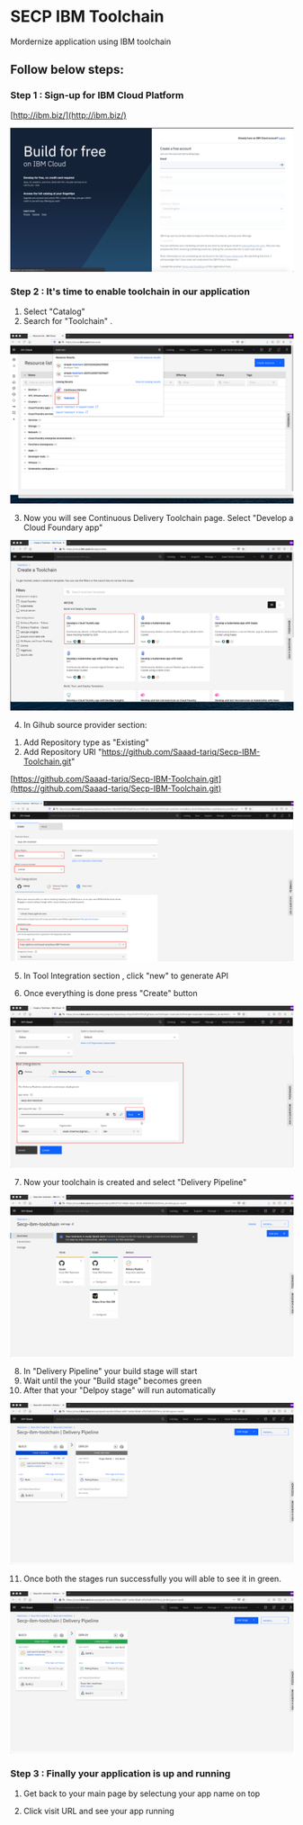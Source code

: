 # SECP IBM Toolchain

Mordernize application using IBM toolchain

## Follow below steps:

### Step 1 : Sign-up for IBM Cloud Platform

[http://ibm.biz/](http://ibm.biz/)

![GitHub Logo](images/1.png)


### Step 2 : It's time to enable toolchain in our application

1. Select "Catalog"
2. Search for "Toolchain" .

![GitHub Logo](images/10.png)

3. Now you will see Continuous Delivery Toolchain page. Select "Develop a Cloud Foundary app"

![GitHub Logo](images/11.png)

4. In Gihub source provider section:
  1) Add Repository type as "Existing"
  2) Add Repository URl "https://github.com/Saaad-tariq/Secp-IBM-Toolchain.git"

[https://github.com/Saaad-tariq/Secp-IBM-Toolchain.git](https://github.com/Saaad-tariq/Secp-IBM-Toolchain.git)

![GitHub Logo](images/12.png)

5. In Tool Integration section , click "new" to generate API

6. Once everything is done press "Create" button

![GitHub Logo](images/13.png)


7. Now your toolchain is created and select "Delivery Pipeline"

![GitHub Logo](images/14.png)

8. In "Delivery Pipeline" your build stage will start
9. Wait until the your "Build stage" becomes green
10. After that your "Delpoy stage" will run automatically 


![GitHub Logo](images/15.png)

11. Once both the stages run successfully you will able to see it in green.

![GitHub Logo](images/16.png)


### Step 3 : Finally your application is up and running

1. Get back to your main page by selectung your app name on top

2. Click visit URL and see your app running


